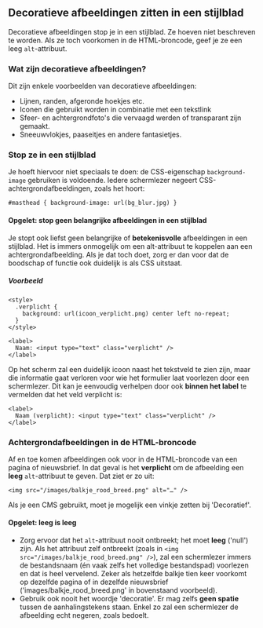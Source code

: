 ## Decoratieve afbeeldingen zitten in een stijlblad

Decoratieve afbeeldingen stop je in een stijlblad. Ze hoeven niet beschreven te worden. Als ze toch voorkomen in de HTML-broncode, geef je ze een leeg `alt`-attribuut.

### Wat zijn decoratieve afbeeldingen?

Dit zijn enkele voorbeelden van decoratieve afbeeldingen:

- Lijnen, randen, afgeronde hoekjes etc.
- Iconen die gebruikt worden in combinatie met een tekstlink
- Sfeer- en achtergrondfoto's die vervaagd werden of transparant zijn gemaakt.
- Sneeuwvlokjes, paaseitjes en andere fantasietjes.

### Stop ze in een stijlblad

Je hoeft hiervoor niet speciaals te doen: de CSS-eigenschap `background-image` gebruiken is voldoende. Iedere schermlezer negeert CSS-achtergrondafbeeldingen, zoals het hoort:

    #masthead { background-image: url(bg_blur.jpg) }

#### Opgelet: stop geen belangrijke afbeeldingen in een stijlblad

Je stopt ook liefst geen belangrijke of **betekenisvolle** afbeeldingen in een stijlblad. Het is immers onmogelijk om een alt-attribuut te koppelen aan een achtergrondafbeelding. Als je dat toch doet, zorg er dan voor dat de boodschap of functie ook duidelijk is als CSS uitstaat.

##### Voorbeeld

    <style>
      .verplicht {
        background: url(icoon_verplicht.png) center left no-repeat;
      }
    </style>
    
    <label>
      Naam: <input type="text" class="verplicht" />
    </label>

Op het scherm zal een duidelijk icoon naast het tekstveld te zien zijn, maar die informatie gaat verloren voor wie het formulier laat voorlezen door een schermlezer. Dit kan je eenvoudig verhelpen door ook **binnen het label** te vermelden dat het veld verplicht is:

    <label>
      Naam (verplicht): <input type="text" class="verplicht" />
    </label>

### Achtergrondafbeeldingen in de HTML-broncode

Af en toe komen afbeeldingen ook voor in de HTML-broncode van een pagina of nieuwsbrief. In dat geval is het **verplicht** om de afbeelding een **leeg** `alt`-attribuut te geven. Dat ziet er zo uit:

    <img src="/images/balkje_rood_breed.png" alt="…" />

Als je een CMS gebruikt, moet je mogelijk een vinkje zetten bij 'Decoratief'.

#### Opgelet: leeg is leeg

- Zorg ervoor dat het `alt`-attribuut nooit ontbreekt; het moet **leeg** ('null') zijn. Als het attribuut zelf ontbreekt (zoals in `<img src="/images/balkje_rood_breed.png" />`), zal een schermlezer immers de bestandsnaam (én vaak zelfs het volledige bestandspad) voorlezen en dat is heel vervelend. Zeker als hetzelfde balkje tien keer voorkomt op dezelfde pagina of in dezelfde nieuwsbrief ('images/balkje_rood_breed.png' in bovenstaand voorbeeld).
-  Gebruik ook nooit het woordje 'decoratie'. Er mag zelfs **geen spatie** tussen de aanhalingstekens staan. Enkel zo zal een schermlezer de afbeelding echt negeren, zoals bedoelt.